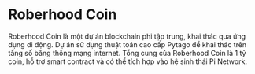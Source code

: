 # Roberhood Coin

Roberhood Coin là một dự án blockchain phi tập trung, khai thác qua ứng dụng di động. Dự án sử dụng thuật toán cao cấp Pytago để khai thác trên tầng số băng thông mạng internet. Tổng cung của Roberhood Coin là 1 tỷ coin, hỗ trợ smart contract và có thể tích hợp vào hệ sinh thái Pi Network.
